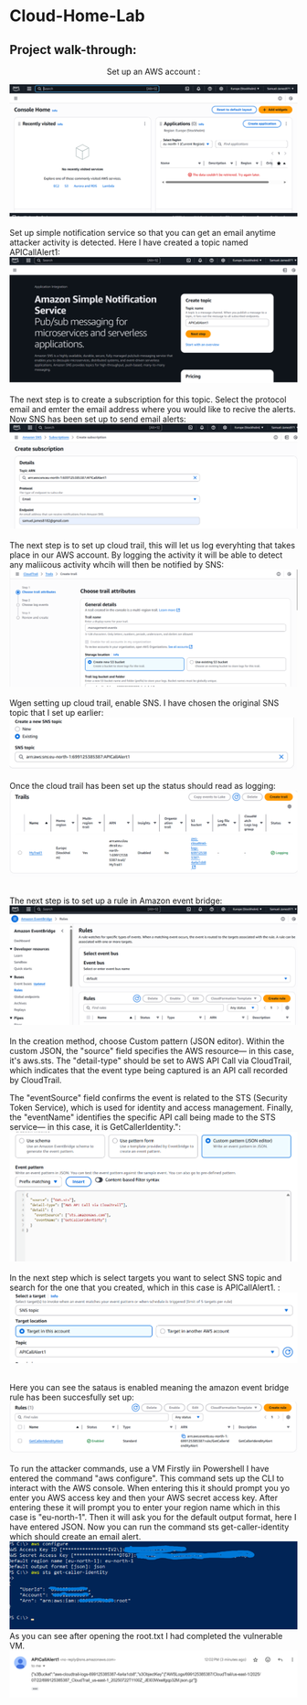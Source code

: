 # Cloud-Home-Lab
<h2>Project walk-through:</h2>

<p align="center">
Set up an AWS account : <br/>

![image alt](https://github.com/Samuel-James971/Cloud-Home-Lab/blob/main/1.png?raw=true)
<br />
<br />
 Set up simple notification service so that you can get an email anytime attacker activity is detected. Here I have created a topic named APICallAlert1:  <br/>
![image alt](https://github.com/Samuel-James971/Cloud-Home-Lab/blob/main/2.png?raw=true)
<br />
<br />
The next step is to create a subscription for this topic. Select the protocol email and emter the email address where you would like to recive the alerts. Now SNS has been set up to send email alerts: <br/>
![image alt](https://github.com/Samuel-James971/Cloud-Home-Lab/blob/main/3.png?raw=true)
<br />
<br />
The next step is to set up cloud trail, this will let us log everyhting that takes place in our AWS account. By logging the activity it will be able to detect any maliicous activity whcih will then be notified by SNS:   <br/>
![image alt](https://github.com/Samuel-James971/Cloud-Home-Lab/blob/main/4.png?raw=true)
<br />
<br />
Wgen setting up cloud trail, enable SNS. I have chosen the original SNS topic that I set up earlier:  <br/>
![image alt](https://github.com/Samuel-James971/Cloud-Home-Lab/blob/main/5.png?raw=true)
<br />
<br />
Once the cloud trail has been set up the status should read as logging:  <br/>
![image alt](https://github.com/Samuel-James971/Cloud-Home-Lab/blob/main/6.png?raw=true)
<br />
<br />

The next step is to set up a rule in Amazon event bridge:  <br/>
![image alt](https://github.com/Samuel-James971/Cloud-Home-Lab/blob/main/7.png?raw=true)
<br />
<br />
In the creation method, choose Custom pattern (JSON editor). Within the custom JSON, the "source" field specifies the AWS resource— in this case, it's aws.sts. The "detail-type" should be set to AWS API Call via CloudTrail, which indicates that the event type being captured is an API call recorded by CloudTrail.

The "eventSource" field confirms the event is related to the STS (Security Token Service), which is used for identity and access management. Finally, the "eventName" identifies the specific API call being made to the STS service— in this case, it is GetCallerIdentity.":  <br/>
![image alt](https://github.com/Samuel-James971/Cloud-Home-Lab/blob/main/8.png?raw=true)
<br />
<br /> 
In the next step which is select targets you want to select SNS topic and search for the one that you created, which in this case is APICallAlert1. :  <br/>
![image alt](https://github.com/Samuel-James971/Cloud-Home-Lab/blob/main/9.png?raw=true)
<br />
<br />
 
Here you can see the sataus is enabled meaning the amazon event bridge rule has been succesfully set up:  <br/>
![image alt](https://github.com/Samuel-James971/Cloud-Home-Lab/blob/main/10.png?raw=true)
<br />
<br />
To run the attacker commands, use a VM Firstly iin Powershell I have entered the command "aws configure". This command sets up the CLI to interact with the AWS console. When entering this it should prompt you yo enter you AWS access key and then your AWS secret access key. After entering these it will prompt you to enter your region name which in this case is "eu-north-1". Then it will ask you for the default output format, here I have entered JSON.
Now you can run the command sts get-caller-identity which should create an email alert.
![image alt](https://github.com/Samuel-James971/Cloud-Home-Lab/blob/main/15.png?raw=true)
<br />
As you can see after opening the root.txt I had completed the vulnerable VM.
![image alt](https://github.com/Samuel-James971/Cloud-Home-Lab/blob/main/14.png?raw=true)





<!--
 ```diff
- text in red
+ text in green
! text in orange
# text in gray
@@ text in purple (and bold)@@
```
--!>
